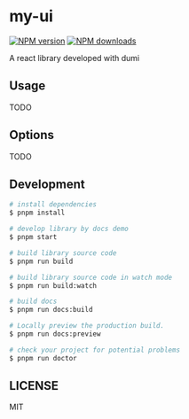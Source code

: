 # my-ui

[![NPM version](https://img.shields.io/npm/v/my-ui.svg?style=flat)](https://npmjs.org/package/my-ui)
[![NPM downloads](http://img.shields.io/npm/dm/my-ui.svg?style=flat)](https://npmjs.org/package/my-ui)

A react library developed with dumi

## Usage

TODO

## Options

TODO

## Development

```bash
# install dependencies
$ pnpm install

# develop library by docs demo
$ pnpm start

# build library source code
$ pnpm run build

# build library source code in watch mode
$ pnpm run build:watch

# build docs
$ pnpm run docs:build

# Locally preview the production build.
$ pnpm run docs:preview

# check your project for potential problems
$ pnpm run doctor
```

## LICENSE

MIT
